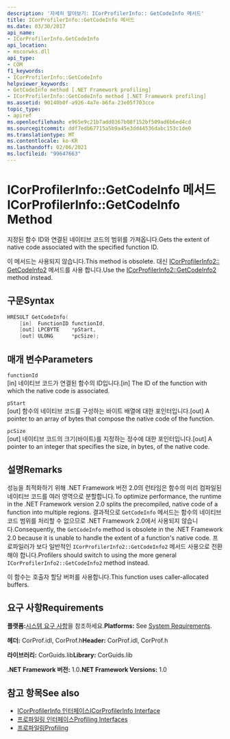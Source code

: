 ```yaml
---
description: '자세히 알아보기: ICorProfilerInfo:: GetCodeInfo 메서드'
title: ICorProfilerInfo::GetCodeInfo 메서드
ms.date: 03/30/2017
api_name:
- ICorProfilerInfo.GetCodeInfo
api_location:
- mscorwks.dll
api_type:
- COM
f1_keywords:
- ICorProfilerInfo::GetCodeInfo
helpviewer_keywords:
- GetCodeInfo method [.NET Framework profiling]
- ICorProfilerInfo::GetCodeInfo method [.NET Framework profiling]
ms.assetid: 90140b0f-a926-4a7e-b6fa-23e05f703cce
topic_type:
- apiref
ms.openlocfilehash: e965e9c21b7add0367b08f152bf509ad6b6ed4cd
ms.sourcegitcommit: ddf7edb67715a5b9a45e3dd44536dabc153c1de0
ms.translationtype: MT
ms.contentlocale: ko-KR
ms.lasthandoff: 02/06/2021
ms.locfileid: "99647663"
---
```

# <a name="icorprofilerinfogetcodeinfo-method"></a><span data-ttu-id="a4fbd-103">ICorProfilerInfo::GetCodeInfo 메서드</span><span class="sxs-lookup"><span data-stu-id="a4fbd-103">ICorProfilerInfo::GetCodeInfo Method</span></span>

<span data-ttu-id="a4fbd-104">지정된 함수 ID와 연결된 네이티브 코드의 범위를 가져옵니다.</span><span class="sxs-lookup"><span data-stu-id="a4fbd-104">Gets the extent of native code associated with the specified function ID.</span></span>  
  
 <span data-ttu-id="a4fbd-105">이 메서드는 사용되지 않습니다.</span><span class="sxs-lookup"><span data-stu-id="a4fbd-105">This method is obsolete.</span></span> <span data-ttu-id="a4fbd-106">대신 [ICorProfilerInfo2:: GetCodeInfo2](icorprofilerinfo2-getcodeinfo2-method.md) 메서드를 사용 합니다.</span><span class="sxs-lookup"><span data-stu-id="a4fbd-106">Use the [ICorProfilerInfo2::GetCodeInfo2](icorprofilerinfo2-getcodeinfo2-method.md) method instead.</span></span>  
  
## <a name="syntax"></a><span data-ttu-id="a4fbd-107">구문</span><span class="sxs-lookup"><span data-stu-id="a4fbd-107">Syntax</span></span>  
  
```cpp  
HRESULT GetCodeInfo(  
    [in]  FunctionID functionId,  
    [out] LPCBYTE    *pStart,  
    [out] ULONG      *pcSize);  
```  
  
## <a name="parameters"></a><span data-ttu-id="a4fbd-108">매개 변수</span><span class="sxs-lookup"><span data-stu-id="a4fbd-108">Parameters</span></span>  

 `functionId`  
 <span data-ttu-id="a4fbd-109">[in] 네이티브 코드가 연결된 함수의 ID입니다.</span><span class="sxs-lookup"><span data-stu-id="a4fbd-109">[in] The ID of the function with which the native code is associated.</span></span>  
  
 `pStart`  
 <span data-ttu-id="a4fbd-110">[out] 함수의 네이티브 코드를 구성하는 바이트 배열에 대한 포인터입니다.</span><span class="sxs-lookup"><span data-stu-id="a4fbd-110">[out] A pointer to an array of bytes that compose the native code of the function.</span></span>  
  
 `pcSize`  
 <span data-ttu-id="a4fbd-111">[out] 네이티브 코드의 크기(바이트)를 지정하는 정수에 대한 포인터입니다.</span><span class="sxs-lookup"><span data-stu-id="a4fbd-111">[out] A pointer to an integer that specifies the size, in bytes, of the native code.</span></span>  
  
## <a name="remarks"></a><span data-ttu-id="a4fbd-112">설명</span><span class="sxs-lookup"><span data-stu-id="a4fbd-112">Remarks</span></span>  

 <span data-ttu-id="a4fbd-113">성능을 최적화하기 위해 .NET Framework 버전 2.0의 런타임은 함수의 미리 컴파일된 네이티브 코드를 여러 영역으로 분할합니다.</span><span class="sxs-lookup"><span data-stu-id="a4fbd-113">To optimize performance, the runtime in the .NET Framework version 2.0 splits the precompiled, native code of a function into multiple regions.</span></span> <span data-ttu-id="a4fbd-114">결과적으로 `GetCodeInfo` 메서드는 함수의 네이티브 코드 범위를 처리할 수 없으므로 .NET Framework 2.0에서 사용되지 않습니다.</span><span class="sxs-lookup"><span data-stu-id="a4fbd-114">Consequently, the `GetCodeInfo` method is obsolete in the .NET Framework 2.0 because it is unable to handle the extent of a function's native code.</span></span> <span data-ttu-id="a4fbd-115">프로파일러가 보다 일반적인 `ICorProfilerInfo2::GetCodeInfo2` 메서드 사용으로 전환해야 합니다.</span><span class="sxs-lookup"><span data-stu-id="a4fbd-115">Profilers should switch to using the more general `ICorProfilerInfo2::GetCodeInfo2` method instead.</span></span>  
  
 <span data-ttu-id="a4fbd-116">이 함수는 호출자 할당 버퍼를 사용합니다.</span><span class="sxs-lookup"><span data-stu-id="a4fbd-116">This function uses caller-allocated buffers.</span></span>  
  
## <a name="requirements"></a><span data-ttu-id="a4fbd-117">요구 사항</span><span class="sxs-lookup"><span data-stu-id="a4fbd-117">Requirements</span></span>  

 <span data-ttu-id="a4fbd-118">**플랫폼:**[시스템 요구 사항](../../get-started/system-requirements.md)을 참조하세요.</span><span class="sxs-lookup"><span data-stu-id="a4fbd-118">**Platforms:** See [System Requirements](../../get-started/system-requirements.md).</span></span>  
  
 <span data-ttu-id="a4fbd-119">**헤더:** CorProf.idl, CorProf.h</span><span class="sxs-lookup"><span data-stu-id="a4fbd-119">**Header:** CorProf.idl, CorProf.h</span></span>  
  
 <span data-ttu-id="a4fbd-120">**라이브러리:** CorGuids.lib</span><span class="sxs-lookup"><span data-stu-id="a4fbd-120">**Library:** CorGuids.lib</span></span>  
  
 <span data-ttu-id="a4fbd-121">**.NET Framework 버전:** 1.0</span><span class="sxs-lookup"><span data-stu-id="a4fbd-121">**.NET Framework Versions:** 1.0</span></span>  
  
## <a name="see-also"></a><span data-ttu-id="a4fbd-122">참고 항목</span><span class="sxs-lookup"><span data-stu-id="a4fbd-122">See also</span></span>

- [<span data-ttu-id="a4fbd-123">ICorProfilerInfo 인터페이스</span><span class="sxs-lookup"><span data-stu-id="a4fbd-123">ICorProfilerInfo Interface</span></span>](icorprofilerinfo-interface.md)
- [<span data-ttu-id="a4fbd-124">프로파일링 인터페이스</span><span class="sxs-lookup"><span data-stu-id="a4fbd-124">Profiling Interfaces</span></span>](profiling-interfaces.md)
- [<span data-ttu-id="a4fbd-125">프로파일링</span><span class="sxs-lookup"><span data-stu-id="a4fbd-125">Profiling</span></span>](index.md)
